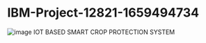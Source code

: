 # IBM-Project-12821-1659494734
![image](https://user-images.githubusercontent.com/74009918/200169571-1f764e07-43af-4bea-877d-7c2fb99a25d1.png)
IOT BASED SMART CROP PROTECTION SYSTEM
